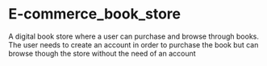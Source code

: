 # E-commerce_book_store
A digital book store where a user can purchase and browse through books. The user needs to create an account in order to purchase the book but can browse though the store without the need of an account
